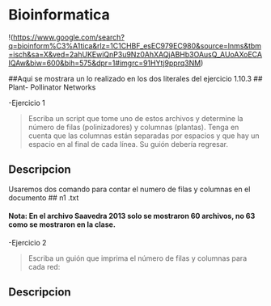 # Bioinformatica
!(https://www.google.com/search?q=bioinform%C3%A1tica&rlz=1C1CHBF_esEC979EC980&source=lnms&tbm=isch&sa=X&ved=2ahUKEwiQnP3u9Nz0AhXAQjABHb3OAusQ_AUoAXoECAIQAw&biw=600&bih=575&dpr=1#imgrc=91HYtj9pprq3NM)

##Aqui se mostrara un lo realizado en los dos literales del ejercicio 1.10.3 ## Plant- Pollinator Networks


-Ejercicio 1
> Escriba un script que tome uno de estos archivos y determine la
número de filas (polinizadores) y columnas (plantas). Tenga en cuenta que
las columnas están separadas por espacios y que hay un espacio en
al final de cada línea. Su guión debería regresar. 
## Descripcion 
Usaremos dos comando para contar el numero de filas y columnas en el documento ## n1 .txt 

#### Nota: En el archivo Saavedra 2013 solo se mostraron 60 archivos, no 63 como se mostraron en la clase.
-Ejercicio 2
> Escriba un guión que imprima el número de filas y
columnas para cada red:
## Descripcion 


